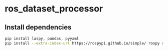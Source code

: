 # ros_dataset_processor

## Install dependencies
```bash
pip install laspy, pandas, pyyaml
pip install --extra-index-url https://rospypi.github.io/simple/ rospy rosbag cv-bridge
```